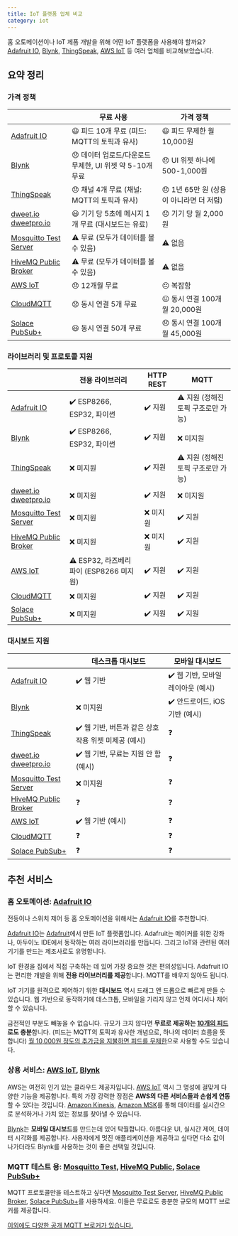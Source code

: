 ```yaml
---
title: IoT 플랫폼 업체 비교
category: iot
---
```


홈 오토메이션이나 IoT 제품 개발을 위해 어떤 IoT 플랫폼을 사용해야 할까요? [Adafruit IO](https://io.adafruit.com/), [Blynk](https://blynk.io), [ThingSpeak](https://thingspeak.com/), [AWS IoT](https://aws.amazon.com/iot/) 등 여러 업체를 비교해보았습니다.

## 요약 정리

### 가격 정책

|| 무료 사용 | 가격 정책 |
|---|---|---|
| [Adafruit IO](https://io.adafruit.com/) | 😃 피드 10개 무료 (피드: MQTT의 토픽과 유사) | 😃 피드 무제한 월 10,000원 |
| [Blynk](https://blynk.io) | 😞 데이터 업로드/다운로드 무제한, UI 위젯 약 5-10개 무료 | 😞 UI 위젯 하나에 500-1,000원 |
| [ThingSpeak](https://thingspeak.com/) | 😞 채널 4개 무료 (채널: MQTT의 토픽과 유사) | 😞 1년 65만 원 (상용이 아니라면 더 저렴) |
| [dweet.io](http://dweet.io/)<br />[dweetpro.io](https://dweetpro.io/) | 😃 기기 당 5초에 메시지 1개 무료 (대시보드는 유료) | 😞 기기 당 월 2,000원 |
| [Mosquitto Test Server](https://test.mosquitto.org/) | ⚠️ 무료 (모두가 데이터를 볼 수 있음) | ⚠️ 없음 |
| [HiveMQ Public Broker](http://www.mqtt-dashboard.com/) | ⚠️ 무료 (모두가 데이터를 볼 수 있음) | ⚠️ 없음 |
| [AWS IoT](https://aws.amazon.com/iot/) | 😞 12개월 무료 | 😐 복잡함 |
| [CloudMQTT](https://www.cloudmqtt.com/) | 😞 동시 연결 5개 무료 | 😐 동시 연결 100개 월 20,000원 |
| [Solace PubSub+](https://solace.com/cloud/) | 😃 동시 연결 50개 무료 | 😞 동시 연결 100개 월 45,000원 |

### 라이브러리 및 프로토콜 지원

|| 전용 라이브러리 | HTTP REST | MQTT |
|---|---|---|---|
| [Adafruit IO](https://io.adafruit.com/) | ✔️ ESP8266, ESP32, 파이썬 | ✔️ 지원 | ⚠️ 지원 (정해진 토픽 구조로만 가능) |
| [Blynk](https://blynk.io) | ✔️ ESP8266, ESP32, 파이썬 | ✔️ 지원 | ❌ 미지원 |
| [ThingSpeak](https://thingspeak.com/) | ❌ 미지원 | ✔️ 지원 | ⚠️ 지원 (정해진 토픽 구조로만 가능) |
| [dweet.io](http://dweet.io/)<br />[dweetpro.io](https://dweetpro.io/) | ❌ 미지원 | ✔️ 지원 | ❌ 미지원 |
| [Mosquitto Test Server](https://test.mosquitto.org/) | ❌ 미지원 | ❌ 미지원 | ✔️ 지원 |
| [HiveMQ Public Broker](http://www.mqtt-dashboard.com/) | ❌ 미지원 | ❌ 미지원 | ✔️ 지원 |
| [AWS IoT](https://aws.amazon.com/iot/) | ⚠️ ESP32, 라즈베리파이 (ESP8266 미지원) | ✔️ 지원 | ✔️ 지원 |
| [CloudMQTT](https://www.cloudmqtt.com/) | ❌ 미지원 | ✔️ 지원 | ✔️ 지원 |
| [Solace PubSub+](https://solace.com/cloud/) | ❌ 미지원 | ✔️ 지원 | ✔️ 지원 |

### 대시보드 지원

|| 데스크톱 대시보드 | 모바일 대시보드 |
|---|---|---|
| [Adafruit IO](https://io.adafruit.com/) | ✔️ 웹 기반 | ✔️ 웹 기반, 모바일 레이아웃 (예시) |
| [Blynk](https://blynk.io) | ❌ 미지원 | ✔️ 안드로이드, iOS 기반 (예시) |
| [ThingSpeak](https://thingspeak.com/) | ✔️ 웹 기반, 버튼과 같은 상호 작용 위젯 미제공 (예시) | ❓ |
| [dweet.io](http://dweet.io/)<br />[dweetpro.io](https://dweetpro.io/) | ✔️ 웹 기반, 무료는 지원 안 함 (예시) | ❓ |
| [Mosquitto Test Server](https://test.mosquitto.org/) | ❌ 미지원 | ❓ |
| [HiveMQ Public Broker](http://www.mqtt-dashboard.com/) | ❓ | ❓ |
| [AWS IoT](https://aws.amazon.com/iot/) | ✔️ 웹 기반 (예시) | ❓ |
| [CloudMQTT](https://www.cloudmqtt.com/) | ❓ | ❓ |
| [Solace PubSub+](https://solace.com/cloud/) | ❓ | ❓ |

## 추천 서비스

### 홈 오토메이션: [Adafruit IO](https://io.adafruit.com/)

전등이나 스위치 제어 등 홈 오토메이션을 위해서는 [Adafruit IO](https://io.adafruit.com/)를 추천합니다.

[Adafruit IO](https://io.adafruit.com/)는 [Adafruit](https://www.adafruit.com/)에서 만든 IoT 플랫폼입니다. Adafruit는 메이커를 위한 강좌나, 아두이노 IDE에서 동작하는 여러 라이브러리를 만듭니다. 그리고 IoT와 관련된 여러 기기를 만드는 제조사로도 유명합니다.

IoT 환경을 집에서 직접 구축하는 데 있어 가장 중요한 것은 편의성입니다. Adafruit IO는 편리한 개발을 위해 **전용 라이브러리를 제공**합니다. MQTT를 배우지 않아도 됩니다.

IoT 기기를 원격으로 제어하기 위한 **대시보드** 역시 드래그 앤 드롭으로 빠르게 만들 수 있습니다. 웹 기반으로 동작하기에 데스크톱, 모바일을 가리지 않고 언제 어디서나 제어할 수 있습니다.

금전적인 부분도 빼놓을 수 없습니다. 규모가 크지 않다면 **무료로 제공하는 [10개의 피드](https://io.adafruit.com/)로도 충분**합니다. (피드는 MQTT의 토픽과 유사한 개념으로, 하나의 데이터 흐름을 뜻합니다) [월 10,000원 정도의 추가금을 지불하면 피드를 무제한](https://io.adafruit.com/plus)으로 사용할 수도 있습니다.

### 상용 서비스: [AWS IoT](https://aws.amazon.com/iot/), [Blynk](https://blynk.io/)

AWS는 여전히 인기 있는 클라우드 제공자입니다. [AWS IoT](https://aws.amazon.com/iot/) 역시 그 명성에 걸맞게 다양한 기능을 제공합니다. 특히 가장 강력한 장점은 **AWS의 다른 서비스들과 손쉽게 연동**할 수 있다는 것입니다. [Amazon Kinesis](https://aws.amazon.com/kinesis/), [Amazon MSK](https://aws.amazon.com/msk/)를 통해 데이터를 실시간으로 분석하거나 가치 있는 정보를 찾아낼 수 있습니다.

[Blynk](https://blynk.io/)는 **모바일 대시보드**를 만드는데 있어 탁월합니다. 아름다운 UI, 실시간 제어, 데이터 시각화를 제공합니다. 사용자에게 멋진 애플리케이션을 제공하고 싶다면 다소 값이 나가더라도 Blynk를 사용하는 것이 좋은 선택일 것입니다.

### MQTT 테스트 용: [Mosquitto Test](https://test.mosquitto.org/), [HiveMQ Public](http://www.mqtt-dashboard.com/), [Solace PubSub+](https://solace.com/cloud/)

MQTT 프로토콜만을 테스트하고 싶다면 [Mosquitto Test Server](https://test.mosquitto.org/), [HiveMQ Public Broker](http://www.mqtt-dashboard.com/), [Solace PubSub+](https://solace.com/cloud/)를 사용하세요. 이들은 무료로도 충분한 규모의 MQTT 브로커를 제공합니다.

[이외에도 다양한 공개 MQTT 브로커가 있습니다.](https://github.com/mqtt/mqtt.github.io/wiki/public_brokers)
